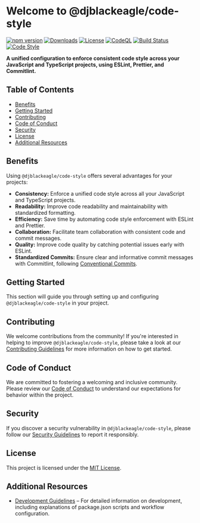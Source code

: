 # Welcome to @djblackeagle/code-style <!-- omit in toc -->

[![npm version](https://img.shields.io/npm/v/@djblackeagle/code-style.svg)][REF_INTERN_URL_NPMJS_PACKAGE]
[![Downloads](https://img.shields.io/npm/dm/@djblackeagle/code-style.svg)][REF_INTERN_URL_NPMJS_PACKAGE]
[![License](https://img.shields.io/badge/License-MIT-blue.svg)][REF_INTERN_FILE_MD_LICENSE]
[![CodeQL](https://github.com/DJBlackEagle/code-style/workflows/CodeQL/badge.svg)][REF_INTERN_URL_WORKFLOW_CODEQL]
[![Build Status](https://github.com/DJBlackEagle/code-style/workflows/Code%20quality%20and%20tests/badge.svg)][REF_INTERN_URL_WORKFLOW_CQAT]
[![Code Style](https://img.shields.io/badge/code_style-@djblackeagle/code--style-blue.svg)][REF_INTERN_URL_CODESTYLE]

**A unified configuration to enforce consistent code style across your JavaScript
and TypeScript projects, using ESLint, Prettier, and Commitlint.**

## Table of Contents <!-- omit in toc -->

- [Benefits](#benefits)
- [Getting Started](#getting-started)
- [Contributing](#contributing)
- [Code of Conduct](#code-of-conduct)
- [Security](#security)
- [License](#license)
- [Additional Resources](#additional-resources)

## Benefits

Using `@djblackeagle/code-style` offers several advantages for your projects:

- **Consistency:** Enforce a unified code style across all your JavaScript and
  TypeScript projects.
- **Readability:** Improve code readability and maintainability with standardized
  formatting.
- **Efficiency:** Save time by automating code style enforcement with ESLint and
  Prettier.
- **Collaboration:** Facilitate team collaboration with consistent code and
  commit messages.
- **Quality:** Improve code quality by catching potential issues early with ESLint.
- **Standardized Commits:** Ensure clear and informative commit messages with
  Commitlint, following [Conventional Commits][REF_INTERN_URL_COMMIT_MESSAGE_FORMAT].

## Getting Started

This section will guide you through setting up and configuring `@djblackeagle/code-style`
in your project.

## Contributing

We welcome contributions from the community! If you're interested in helping to
improve `@djblackeagle/code-style`, please take a look at our [Contributing Guidelines][REF_INTERN_FILE_MD_CONTRIBUTING]
for more information on how to get started.

## Code of Conduct

We are committed to fostering a welcoming and inclusive community. Please review
our [Code of Conduct][REF_INTERN_FILE_MD_CODE_OF_CONDUCT] to understand our
expectations for behavior within the project.

## Security

If you discover a security vulnerability in `@djblackeagle/code-style`, please
follow our [Security Guidelines][REF_INTERN_FILE_MD_SECURITY] to report it responsibly.

## License

This project is licensed under the [MIT License][REF_INTERN_FILE_MD_LICENSE].

## Additional Resources

- [Development Guidelines][REF_INTERN_FILE_MD_DEVELOPMENT] – For detailed information
  on development, including explanations of package.json scripts and workflow configuration.

[REF_INTERN_EMAIL_ADDRESS_COD]: mailto:djblackeagle-dev@djblackeagle.services
[REF_INTERN_EMAIL_ADDRESS_OWNER]: mailto:djblackeagle-dev@djblackeagle.services
[REF_INTERN_EMAIL_ADDRESS_SECURITY]: mailto:djblackeagle-dev@djblackeagle.services
[REF_INTERN_FILE_MD_CHANGELOG]: CHANGELOG.md
[REF_INTERN_FILE_MD_CODE_OF_CONDUCT]: CODE_OF_CONDUCT.md
[REF_INTERN_FILE_MD_CONTRIBUTING]: CONTRIBUTING.md
[REF_INTERN_FILE_MD_DEVELOPMENT]: DEVELOPMENT.md
[REF_INTERN_FILE_MD_LICENSE]: LICENSE.md
[REF_INTERN_FILE_MD_README]: README.md
[REF_INTERN_FILE_MD_SECURITY]: SECURITY.md
[REF_INTERN_URL_ACTIONS]: https://github.com/DJBlackEagle/code-style/actions/
[REF_INTERN_URL_CODESTYLE]: https://github.com/DJBlackEagle/code-style/
[REF_INTERN_URL_COMMITS]: https://github.com/DJBlackEagle/code-style/commits/main/
[REF_INTERN_URL_COMMIT_MESSAGE_FORMAT]: <https://www.conventionalcommits.org/en/v1.0.0/>
[REF_INTERN_URL_CONTRIBUTING_GENERATOR]: <https://contributing.md/generator>
[REF_INTERN_URL_GIT]: https://github.com/DJBlackEagle/code-style
[REF_INTERN_URL_ISSUE_LIST]: https://github.com/DJBlackEagle/code-style/issues
[REF_INTERN_URL_ISSUE_NEW]: https://github.com/DJBlackEagle/code-style/issues/new/choose
[REF_INTERN_URL_MD_CHANGELOG]: https://github.com/DJBlackEagle/code-style/blob/main/CHANGELOG.md
[REF_INTERN_URL_MD_CODE_OF_CONDUCT]: https://github.com/DJBlackEagle/code-style/blob/main/CODE_OF_CONDUCT.md
[REF_INTERN_URL_MD_CONTRIBUTING]: https://github.com/DJBlackEagle/code-style/blob/main/CONTRIBUTING.md
[REF_INTERN_URL_MD_DEVELOPMENT]: https://github.com/DJBlackEagle/code-style/blob/main/DEVELOPMENT.md
[REF_INTERN_URL_MD_LICENSE]: https://github.com/DJBlackEagle/code-style/blob/main/LICENSE.md
[REF_INTERN_URL_MD_README]: https://github.com/DJBlackEagle/code-style/blob/main/README.md
[REF_INTERN_URL_MD_SECURITY]: https://github.com/DJBlackEagle/code-style/blob/main/SECURITY.md
[REF_INTERN_URL_NPMJS_PACKAGE]: https://www.npmjs.com/package/@djblackeagle/code-style
[REF_INTERN_URL_PULLREQUEST]: https://github.com/DJBlackEagle/code-style/pulls
[REF_INTERN_URL_VULNERABILITY]: https://github.com/DJBlackEagle/code-style/security
[REF_INTERN_URL_VULNERABILITY_NEW]: https://github.com/DJBlackEagle/code-style/security/advisories/new
[REF_INTERN_URL_WORKFLOW_CQAT]: https://github.com/DJBlackEagle/code-style/actions/workflows/code-quality-and-tests.yml
[REF_INTERN_URL_WORKFLOW_CODEQL]: https://github.com/DJBlackEagle/code-style/actions/workflows/codeql.yml
